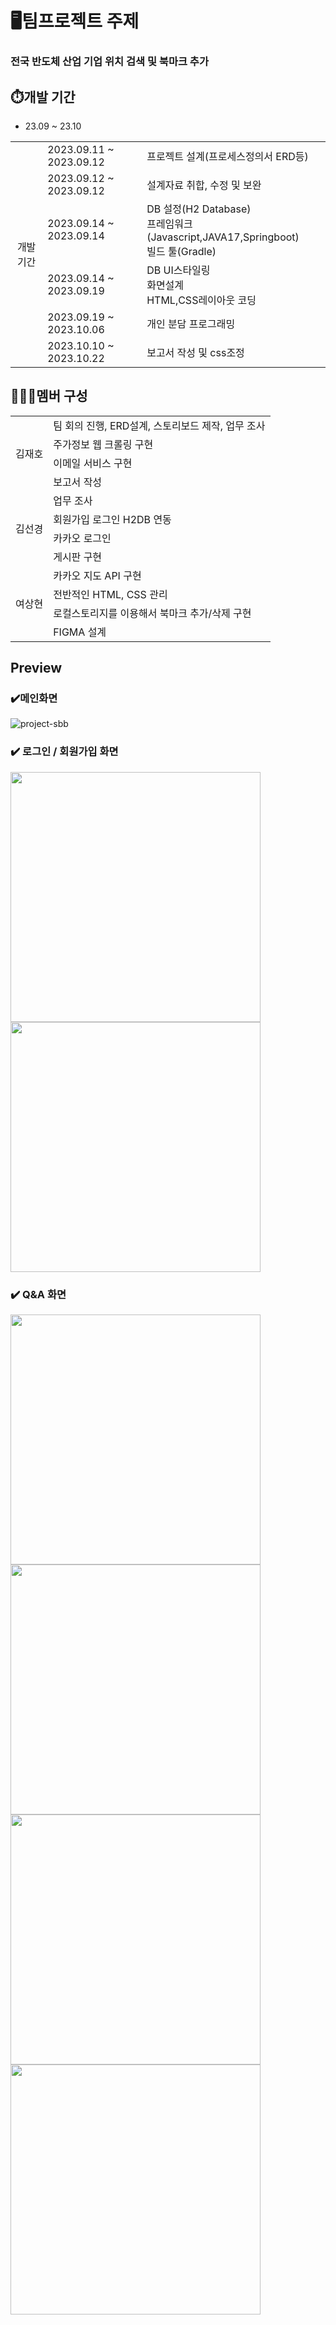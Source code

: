 # 🖥️팀프로젝트 주제
### 전국 반도체 산업 기업 위치 검색 및 북마크 추가

## ⏱️개발 기간
* 23.09 ~ 23.10
<table>
 <tr>
    <td rowspan="6"align="center">개발기간</td>
    <td>2023.09.11 ~ 2023.09.12</td>
    <td>프로젝트 설계(프로세스정의서 ERD등)</td>
  </tr>
  <tr>
    <td>2023.09.12 ~ 2023.09.12</td>
    <td>설계자료 취합, 수정 및 보완</td>
  </tr>
  <tr>
    <td>2023.09.14 ~ 2023.09.14</td>
    <td>DB 설정(H2 Database) <br> 프레임워크(Javascript,JAVA17,Springboot) <br> 빌드 툴(Gradle)</td>
  </tr>
   <tr>
    <td>2023.09.14 ~ 2023.09.19</td>
    <td>DB UI스타일링 <br> 화면설계 <br> HTML,CSS레이아웃 코딩</td>
  </tr>
  <tr>
    <td>2023.09.19 ~ 2023.10.06</td>
    <td>개인 분담 프로그래밍</td>
  </tr>
  <tr>
    <td>2023.10.10 ~ 2023.10.22</td>
    <td>보고서 작성 및 css조정</td>
  </tr>
</table>

## 🧑‍🤝‍🧑멤버 구성
<table>
  <tr>
    <td rowspan="4">김재호</td>
    <td>팀 회의 진행, ERD설계, 스토리보드 제작, 업무 조사</td>
  </tr>
  <tr>
    <td>주가정보 웹 크롤링 구현</td>
  </tr>
  <tr>
    <td>이메일 서비스 구현</td>
  </tr>
  <tr>
    <td>보고서 작성</td>
  </tr>

  <tr>
    <td rowspan="4">김선경</td>
    <td>업무 조사</td>
  </tr>
  <tr>
    <td>회원가입 로그인 H2DB 연동</td>
  </tr>
  <tr>
    <td>카카오 로그인</td>
  </tr>
 <tr>
    <td>게시판 구현</td>
  </tr>

  <tr>
    <td rowspan="4">여상현</td>
    <td>카카오 지도 API 구현</td>
  </tr>
  <tr>
    <td>전반적인 HTML, CSS 관리 </td>
  </tr>
  <tr>
    <td>로컬스토리지를 이용해서 북마크 추가/삭제 구현</td>
  </tr>
  <tr>
    <td>FIGMA 설계</td>
  </tr>
</table>

## Preview
### ✔️메인화면
![project-sbb](https://github.com/ojengdong/project-sbb/assets/121204970/2d62840b-2859-4c7f-8559-b6fbd3be8069)

### ✔️ 로그인 / 회원가입 화면 
<img src="https://github.com/ojengdong/project-sbb/assets/121204970/1d685ecc-ebb2-4d42-8a0b-302a15b6c7eb" width="400">
<img src="https://github.com/ojengdong/project-sbb/assets/121204970/9d5a2b6b-b27b-4793-aa52-31b5d94ed99b" width="400">

### ✔️ Q&A 화면
<img src="https://github.com/ojengdong/project-sbb/assets/121204970/49740948-1d59-4152-88c7-c17a9447887f" width="400">
<img src="https://github.com/ojengdong/project-sbb/assets/121204970/0300485d-1dc5-4893-91fb-5a2550bcdd5e" width="400">
<img src="https://github.com/ojengdong/project-sbb/assets/121204970/757f0dbf-911e-4940-a3f1-e243e47d94d9" width="400">
<img src="https://github.com/ojengdong/project-sbb/assets/121204970/825077e1-3439-4d5d-afc4-209f30ffd5ee" width="400">

